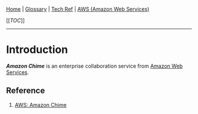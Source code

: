 [Home](/Slalom-LLC/Slalom-Consulting) | [Glossary](/Glossary) | [Tech Ref](/Tech-Ref) | [AWS (Amazon Web Services)](/Tech-Ref/AWS-\(Amazon-Web-Services\))

[[_TOC_]]

---
# Introduction
***Amazon Chime*** is an enterprise collaboration service from [Amazon Web Services](/Tech-Ref/AWS-\(Amazon-Web-Services\)).

## Reference
1. [AWS: Amazon Chime](https://aws.amazon.com/chime/?chime-blog-posts.sort-by=item.additionalFields.createdDate&chime-blog-posts.sort-order=desc)
